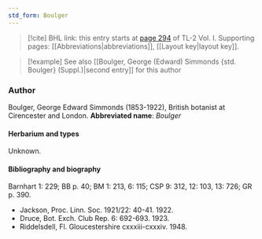 ```yaml
---
std_form: Boulger
---
```


> [!cite] BHL link: this entry starts at [page 294](https://www.biodiversitylibrary.org/page/33120425) of TL-2 Vol. I.
> Supporting pages: [[Abbreviations|abbreviations]], [[Layout key|layout key]].

> [!example] See also [[Boulger, George (Edward) Simmonds {std. Boulger} (Suppl.)|second entry]] for this author

### Author

Boulger, George Edward Simmonds (1853-1922), British botanist at Cirencester and London. 
**Abbreviated name**: *Boulger*

#### Herbarium and types

Unknown.

#### Bibliography and biography

Barnhart 1: 229; BB p. 40; BM 1: 213, 6: 115; CSP 9: 312, 12: 103, 13: 726; GR p. 390.
- Jackson, Proc. Linn. Soc. 1921/22: 40-41. 1922.
- Druce, Bot. Exch. Club Rep. 6: 692-693. 1923.
- Riddelsdell, Fl. Gloucestershire cxxxiii-cxxxiv. 1948.

